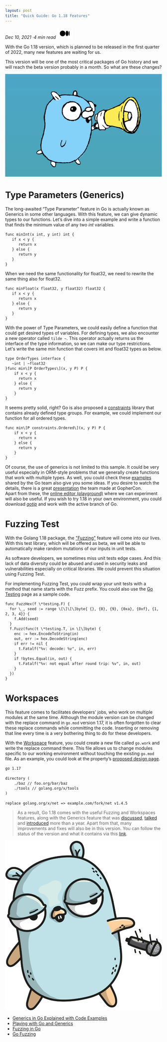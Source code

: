 ```yaml
---
layout: post
title: "Quick Guide: Go 1.18 Features"
---
```


_Dec 10, 2021 ·4 min read_ [![image alt text](../images/Medium-Symbol-Black-CMYK@1x.png)](https://medium.com/@emreodabas_20110/quick-guide-go-1-18-features-e236d5b351ef)

With the Go 1.18 version, which is planned to be released in the first quarter of 2022, many new features are waiting for us.

This version will be one of the most critical packages of Go history and we will reach the beta version probably in a month. So what are these changes?

![alt text](../images/go1.18_1.png "Announce")

Type Parameters (Generics)
==========================

The long-awaited “Type Parameter” feature in Go  is actually known as Generics in some other languages. With this feature, we can give dynamic types to our functions. Let’s dive into a simple example and write a function that finds the minimum value of any two _int_ variables.

```
func minInt(x int, y int) int {  
   if x < y {  
      return x  
   } else {  
      return y  
   }  
}
```

When we need the same functionality for float32, we need to rewrite the same thing also for float32.

```
func minFloat(x float32, y float32) float32 {  
   if x < y {  
      return x  
   } else {  
      return y  
   }  
}
```

With the power of Type Parameters, we could easily define a function that could get desired types of variables. For defining types, we also encounter a new operator called `tilde ~`. This operator actually returns us the interface of the type information, so we can make our type restrictions. Let's write the same min function that covers int and float32 types as below.

```
type OrderTypes interface {   
   ~int | ~float32   
}func min\[P OrderTypes\](x, y P) P {  
    if x < y {  
      return x  
    } else {  
      return y  
    }  
}
```

It seems pretty solid, right? Go is also proposed a [constraints](https://github.com/golang/go/blob/master/src/constraints/constraints.go) library that contains already defined type groups. For example, we could implement our function for all ordered types.

```
func min\[P constraints.Ordered\](x, y P) P {  
    if x < y {  
      return x  
    } else {  
      return y  
    }  
}
```

Of course, the use of generics is not limited to this sample. It could be very useful especially in ORM-style problems that we generally create functions that work with multiple types. As well, you could check these [examples](https://github.com/golang/go/tree/dev.go2go/src/cmd/go2go/testdata/go2path/src) shared by the Go team also give you some ideas. If you desire to watch the details, there is a great [presentation](https://youtu.be/KepBhuQJT9E) the team made at GopherCon.  
Apart from these, the [online editor (playground)](https://gotipplay.golang.org/) where we can experiment will also be useful. If you wish to try 1.18 in your own environment, you could download [_gotip_](https://gotipplay.golang.org/) and work with the active branch of Go.

Fuzzing Test
============

With the Golang 1.18 package, the ["Fuzzing"](https://go.dev/blog/fuzz-beta) feature will come into our lives. With this test library, which will be offered as beta, we will be able to automatically make random mutations of our inputs in unit tests.

As software developers, we sometimes miss unit tests edge cases. And this lack of data diversity could be abused and used in security leaks and vulnerabilities especially on critical libraries. We could prevent this situation using Fuzzing Test.

For implementing Fuzzing Test, you could wrap your unit tests with a method that name starts with the Fuzz prefix. You could also use the [Go Testing](https://pkg.go.dev/testing@master#hdr-Fuzzing) page as a sample code.

```
func FuzzHex(f \*testing.F) {  
  for \_, seed := range \[\]\[\]byte{ {}, {0}, {9}, {0xa}, {0xf}, {1, 2, 3, 4}} {  
    f.Add(seed)  
  }  
  f.Fuzz(func(t \*testing.T, in \[\]byte) {  
    enc := hex.EncodeToString(in)  
    out, err := hex.DecodeString(enc)  
    if err != nil {  
      t.Fatalf("%v: decode: %v", in, err)  
    }  
    if !bytes.Equal(in, out) {  
      t.Fatalf("%v: not equal after round trip: %v", in, out)  
    }  
  })  
}
```

Workspaces
==========

This feature comes to facilitates developers' jobs, who work on multiple modules at the same time. Although the module version can be changed with the replace command in `go.mod` version 1.17, it is often forgotten to clear these replace commands while committing the code. Inserting or removing that line every time is a very bothering thing to do for these developers.

With the [Workspace](https://go.googlesource.com/proposal/+/master/design/45713-workspace.md) feature, you could create a new file called `go.work` and write the replace command there. This file allows us to change modules specific to our working environment without touching the existing `go.mod` file. As an example, you could look at the property’s [proposed design page](https://go.googlesource.com/proposal/+/master/design/45713-workspace.md).

```
go 1.17  
  
directory (  
    ./baz // foo.org/bar/baz  
    ./tools // golang.org/x/tools  
)  
  
replace golang.org/x/net => example.com/fork/net v1.4.5
```

> As a result, Go 1.18 comes with the useful Fuzzing and Workspaces features, along with the Generics feature that was [discussed](https://dzone.com/articles/go-doesnt-need-generics), [talked](https://go.dev/blog/why-generics) and [introduced](https://go.googlesource.com/proposal/+/refs/heads/master/design/43651-type-parameters.md) more than a year. Apart from that, many improvements and fixes will also be in this version. You can follow the status of the version and what it contains via this [link](https://github.com/golang/go/milestone/201).

![alt text](../images/go1.18_2.png "mic_drop")

- [ Generics in Go Explained with Code Examples ](https://www.freecodecamp.org/news/generics-in-golang/)
- [ Playing with Go and Generics](https://drgarcia1986.medium.com/playing-with-go-and-generics-bba6961b14a0)
- [Fuzzing in Go](https://lwn.net/Articles/829242/)
- [Go Fuzzing](https://go.dev/doc/fuzz/)
